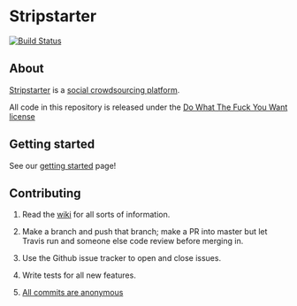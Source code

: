 # Stripstarter

[![Build Status](https://travis-ci.org/stripstarter/stripstarter.png)](https://travis-ci.org/stripstarter/stripstarter)

## About

[Stripstarter](http://www.stripstarter.org) is a [social crowdsourcing platform](http://blog.stripstarter.org/about/).

All code in this repository is released under the [Do What The Fuck You Want license](http://www.wtfpl.net/)

## Getting started

See our [getting started](https://github.com/stripstarter/stripstarter/wiki/Getting-Started) page!

## Contributing

1.  Read the [wiki](http://github.com/stripstarter/stripstarter/wiki) for all sorts of information.

2.  Make a branch and push that branch; make a PR into master but let Travis run and someone else code review before merging in.

3.  Use the Github issue tracker to open and close issues.

4.  Write tests for all new features.

5.  [All commits are anonymous](https://github.com/stripstarter/stripstarter/wiki/Command-line-shortcuts)
